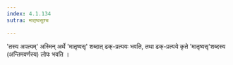 ```yaml
---
index: 4.1.134
sutra: मातृष्वसुश्च

---
```

'तस्य अपत्यम्' अस्मिन् अर्थे 'मातृष्वसृ' शब्दात् ढक्-प्रत्ययः भवति, तथा ढक्-प्रत्यये कृते 'मातृष्वसृ'शब्दस्य (अन्तिमवर्णस्य) लोपः भवति । 